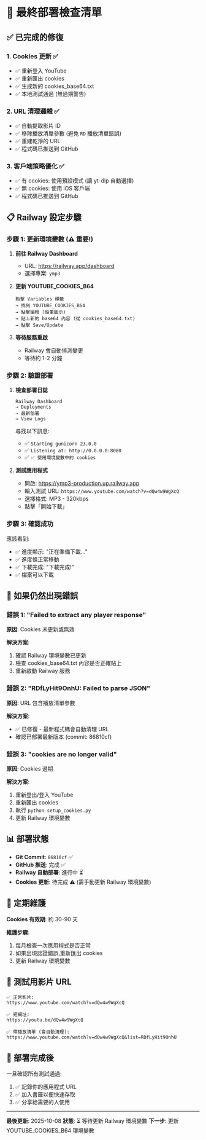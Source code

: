 # 🎯 最終部署檢查清單

## ✅ 已完成的修復

### 1. **Cookies 更新** ✅
- ✅ 重新登入 YouTube
- ✅ 重新匯出 cookies
- ✅ 生成新的 cookies_base64.txt
- ✅ 本地測試通過 (無過期警告)

### 2. **URL 清理邏輯** ✅
- ✅ 自動提取影片 ID
- ✅ 移除播放清單參數 (避免 `RD` 播放清單錯誤)
- ✅ 重建乾淨的 URL
- ✅ 程式碼已推送到 GitHub

### 3. **客戶端策略優化** ✅
- ✅ 有 cookies: 使用預設模式 (讓 yt-dlp 自動選擇)
- ✅ 無 cookies: 使用 iOS 客戶端
- ✅ 程式碼已推送到 GitHub

## 📋 Railway 設定步驟

### 步驟 1: 更新環境變數 (⚠️ 重要!)

1. **前往 Railway Dashboard**
   - URL: https://railway.app/dashboard
   - 選擇專案: `ymp3`

2. **更新 YOUTUBE_COOKIES_B64**
   ```
   點擊 Variables 標籤
   → 找到 YOUTUBE_COOKIES_B64
   → 點擊編輯 (鉛筆圖示)
   → 貼上新的 base64 內容 (從 cookies_base64.txt)
   → 點擊 Save/Update
   ```

3. **等待服務重啟**
   - Railway 會自動偵測變更
   - 等待約 1-2 分鐘

### 步驟 2: 驗證部署

1. **檢查部署日誌**
   ```
   Railway Dashboard
   → Deployments
   → 最新部署
   → View Logs
   ```
   
   尋找以下訊息:
   - ✅ `Starting gunicorn 23.0.0`
   - ✅ `Listening at: http://0.0.0.0:8080`
   - ✅ `✅ 使用環境變數中的 cookies`

2. **測試應用程式**
   - 開啟: https://ymp3-production.up.railway.app
   - 輸入測試 URL: `https://www.youtube.com/watch?v=dQw4w9WgXcQ`
   - 選擇格式: MP3 - 320kbps
   - 點擊「開始下載」

### 步驟 3: 確認成功

應該看到:
- ✅ 進度顯示: "正在準備下載..."
- ✅ 進度條正常移動
- ✅ 下載完成: "下載完成!"
- ✅ 檔案可以下載

## 🐛 如果仍然出現錯誤

### 錯誤 1: "Failed to extract any player response"
**原因**: Cookies 未更新或無效

**解決方案**:
1. 確認 Railway 環境變數已更新
2. 檢查 cookies_base64.txt 內容是否正確貼上
3. 重新啟動 Railway 服務

### 錯誤 2: "RDfLyHit9OnhU: Failed to parse JSON"
**原因**: URL 包含播放清單參數

**解決方案**:
- ✅ 已修復 - 最新程式碼會自動清理 URL
- 確認已部署最新版本 (commit: 86810cf)

### 錯誤 3: "cookies are no longer valid"
**原因**: Cookies 過期

**解決方案**:
1. 重新登出/登入 YouTube
2. 重新匯出 cookies
3. 執行 `python setup_cookies.py`
4. 更新 Railway 環境變數

## 📊 部署狀態

- **Git Commit**: `86810cf` ✅
- **GitHub 推送**: 完成 ✅
- **Railway 自動部署**: 進行中 ⏳
- **Cookies 更新**: 待完成 ⚠️ (需手動更新 Railway 環境變數)

## 🔄 定期維護

**Cookies 有效期**: 約 30-90 天

**維護步驟**:
1. 每月檢查一次應用程式是否正常
2. 如果出現認證錯誤,重新匯出 cookies
3. 更新 Railway 環境變數

## 📝 測試用影片 URL

```
✅ 正常影片:
https://www.youtube.com/watch?v=dQw4w9WgXcQ

✅ 短網址:
https://youtu.be/dQw4w9WgXcQ

✅ 帶播放清單 (會自動清理):
https://www.youtube.com/watch?v=dQw4w9WgXcQ&list=RDfLyHit9OnhU
```

## 🎉 部署完成後

一旦確認所有測試通過:
1. ✅ 記錄你的應用程式 URL
2. ✅ 加入書籤以便快速存取
3. ✅ 分享給需要的人使用

---

**最後更新**: 2025-10-08
**狀態**: ⏳ 等待更新 Railway 環境變數
**下一步**: 更新 YOUTUBE_COOKIES_B64 環境變數
